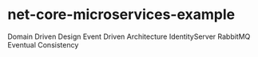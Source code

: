 # net-core-microservices-example

Domain Driven Design
Event Driven Architecture
IdentityServer
RabbitMQ
Eventual Consistency
